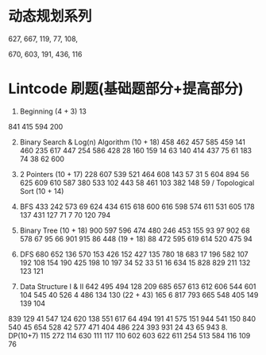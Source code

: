 # 动态规划系列
627, 667, 119, 77, 108, 


670, 603, 191, 436, 116

# Lintcode 刷题(基础题部分+提高部分)
1. Beginning (4 + 3) 13 









841 415 594 200

2. Binary Search & Log(n) Algorithm (10 + 18) 458 462 457
585 459 141
460 235 617
447 254 586 428 28 160 159 14 63 140 414 437 75 61 183 74 38
62 600
3. 2 Pointers (10 + 17)
228
607
539
521
464
608
143
57
31
5
604 894 56 625 609 610 587 380 533 102 443 58 461 103 382
148 59
/ Topological Sort (10 + 14)
4. BFS
433 242 573 69 624 434
615 618 600
616 598 574
611 531 605 178 137 431 127 71 7 70 120 794

5. Binary Tree (10 + 18) 900 597
596 474 480 246 453 155 93 97 902 68 578 67 95 66 901 915 86 448
(19 + 18)
88
472
595
619
614
520
475
94
6. DFS
680 652 136 570 153 426 152 427 135 780 18 683 17 196 582 107 192 108 154 190 425 198 10 197 34 52 33 51 16 634 15 828 829 211 132 123 121
7. Data Structure I & II 642 495 494 128 209 685 657 613 612 606 544 601 104 545 40 526 4 486 134 130
(22 + 43) 165
         6
         817
         793
         665
         548
         405
         149
         139
         104

839 129 41 547 124 620 138 551 617 64 494 191 41 575 151 944 541 150 840 540 45 654 528 42 577 471 404 486 224 393 931 24 43 65 943
8. DP(10+7)
115 272 114 630 111 117 110 602 603 622 611 254 513 584 116
109
76


